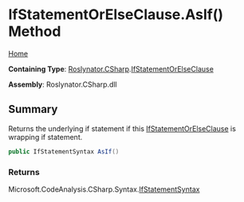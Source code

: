 <a name="_Top"></a>

# IfStatementOrElseClause\.AsIf\(\) Method

[Home](../../../../README.md#_Top)

**Containing Type**: [Roslynator.CSharp](../../README.md#_Top)\.[IfStatementOrElseClause](../README.md#_Top)

**Assembly**: Roslynator\.CSharp\.dll

## Summary

Returns the underlying if statement if this [IfStatementOrElseClause](../README.md#_Top) is wrapping if statement\.

```csharp
public IfStatementSyntax AsIf()
```

### Returns

Microsoft\.CodeAnalysis\.CSharp\.Syntax\.[IfStatementSyntax](https://docs.microsoft.com/en-us/dotnet/api/microsoft.codeanalysis.csharp.syntax.ifstatementsyntax)

